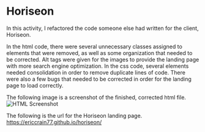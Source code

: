 # Horiseon

In this activity, I refactored the code someone else had written for the client, Horiseon.

In the html code, there were several unnecessary classes assigned to elements that were removed, as well as some organization that needed to be corrected. Alt tags were given for the images to provide the landing page with more search engine optimization. 
In the css code, several elements needed consolidation in order to remove duplicate lines of code. There were also a few bugs that needed to be corrected in order for the landing page to load correctly.

The following image is a screenshot of the finished, corrected html file.
![HTML Screenshot](HTML_Screenshot.png)

The following is the url for the Horiseon landing page.
https://ericcrain77.github.io/horiseon/